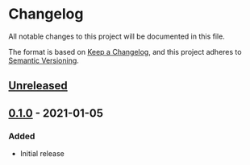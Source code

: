 # Changelog

All notable changes to this project will be documented in this file.

The format is based on [Keep a Changelog](https://keepachangelog.com/en/1.0.0/),
and this project adheres to [Semantic Versioning](https://semver.org/spec/v2.0.0.html).

## [Unreleased]

## [0.1.0] - 2021-01-05

### Added

- Initial release

[unreleased]: https://github.com/Loathing-Associates-Scripting-Society/display3/compare/v0.1.0...HEAD
[0.1.0]: https://github.com/Loathing-Associates-Scripting-Society/display3/releases/tag/v0.1.0
